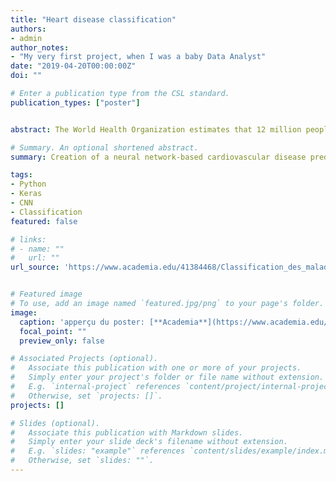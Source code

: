 ```yaml
---
title: "Heart disease classification"
authors:
- admin
author_notes:
- "My very first project, when I was a baby Data Analyst"
date: "2019-04-20T00:00:00Z"
doi: ""

# Enter a publication type from the CSL standard.
publication_types: ["poster"]


abstract: The World Health Organization estimates that 12 million people die from heart disease every year worldwide, and that half of all deaths in the United States and other developed countries are due to cardiovascular disease. So this research aims to identiﬁer global risk factors and create a model that attempts to predict whether or not a patient has this disease.

# Summary. An optional shortened abstract.
summary: Creation of a neural network-based cardiovascular disease prediction model from a Cleveland database.

tags:
- Python
- Keras
- CNN
- Classification
featured: false

# links:
# - name: ""
#   url: ""
url_source: 'https://www.academia.edu/41384468/Classification_des_maladies_cardiaques'


# Featured image
# To use, add an image named `featured.jpg/png` to your page's folder. 
image:
  caption: 'apperçu du poster: [**Academia**](https://www.academia.edu/41384468/Classification_des_maladies_cardiaques)'
  focal_point: ""
  preview_only: false

# Associated Projects (optional).
#   Associate this publication with one or more of your projects.
#   Simply enter your project's folder or file name without extension.
#   E.g. `internal-project` references `content/project/internal-project/index.md`.
#   Otherwise, set `projects: []`.
projects: []

# Slides (optional).
#   Associate this publication with Markdown slides.
#   Simply enter your slide deck's filename without extension.
#   E.g. `slides: "example"` references `content/slides/example/index.md`.
#   Otherwise, set `slides: ""`.
---
```



